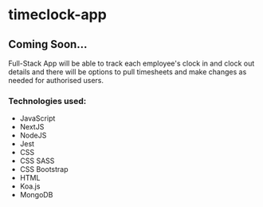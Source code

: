 # timeclock-app

## Coming Soon...

Full-Stack App will be able to track each employee's clock in and clock out details and there will be options to pull timesheets and make changes as needed for authorised users.

### Technologies used:
- JavaScript
- NextJS
- NodeJS
- Jest
- CSS
- CSS SASS
- CSS Bootstrap
- HTML
- Koa.js
- MongoDB
